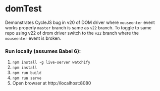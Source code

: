 # domTest

Demonstrates CycleJS bug in v20 of DOM driver where `mouseenter` event works properly  `master` branch is same as `v22` branch. To toggle to same repo using v22 of drom driver switch to the `v22` branch where the `mouseenter` event is broken.

### Run locally (assumes Babel 6):
1. `npm install -g live-server watchify`
2. `npm install`
3. `npm run build`
4. `npm run serve`
5. Open browser at http://localhost:8080
